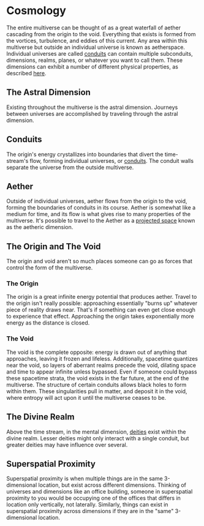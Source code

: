 # Cosmology

<meta property="og:description" content="The entire multiverse can be thought of as a great waterfall of time, energy, space, and life cascading from the origin to the void.">

The entire multiverse can be thought of as a great waterfall of aether cascading from the origin to the void. Everything that exists is formed from the vortices, turbulence, and eddies of this current. Any area within this multiverse but outside an individual universe is known as aetherspace. Individual universes are called [conduits](#conduits) can contain multiple subconduits, dimensions, realms, planes, or whatever you want to call them. These dimensions can exhibit a number of different physical properties, as described [here](dimension-types.md).

## The Astral Dimension

Existing throughout the multiverse is the astral dimension. Journeys between universes are accomplished by traveling through the astral dimension.

## Conduits

The origin's energy crystallizes into boundaries that divert the time-stream's flow, forming individual universes, or [conduits](conduits/introduction.md). The conduit walls separate the universe from the outside multiverse.

## Aether

Outside of individual universes, aether flows from the origin to the void, forming the boundaries of conduits in its course. Aether is somewhat like a medium for time, and its flow is what gives rise to many properties of the multiverse. It's possible to travel to the Aether as a [projected space](dimension-types.md#projected-space) known as the aetheric dimension.

## The Origin and The Void

The origin and void aren't so much places someone can go as forces that control the form of the multiverse.

### The Origin

The origin is a great infinite energy potential that produces aether. Travel to the origin isn't really possible: approaching essentially "burns up" whatever piece of reality draws near. That's if something can even get close enough to experience that effect. Approaching the origin takes exponentially more energy as the distance is closed.

### The Void

The void is the complete opposite: energy is drawn out of anything that approaches, leaving it frozen and lifeless. Additionally, spacetime quantizes near the void, so layers of aberrant realms precede the void, dilating space and time to appear infinite unless bypassed. Even if someone could bypass these spacetime strata, the void exists in the far future, at the end of the multiverse. The structure of certain conduits allows black holes to form within them. These singularities pull in matter, and deposit it in the void, where entropy will act upon it until the multiverse ceases to be.

## The Divine Realm

Above the time stream, in the mental dimension, [deities](../deities/introduction.md) exist within the divine realm. Lesser deities might only interact with a single conduit, but greater deities may have influence over several.

## Superspatial Proximity

Superspatial proximity is when multiple things are in the same 3-dimensional location, but exist across different dimensions. Thinking of universes and dimensions like an office building, someone in superspatial proximity to you would be occupying one of the offices that differs in location only vertically, not laterally. Similarly, things can exist in superspatial proximity across dimensions if they are in the "same" 3-dimensional location.